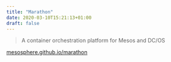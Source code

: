 ```yaml
---
title: "Marathon"
date: 2020-03-10T15:21:13+01:00
draft: false
---
```


> A container orchestration platform for Mesos and DC/OS

[mesosphere.github.io/marathon](https://mesosphere.github.io/marathon/)
